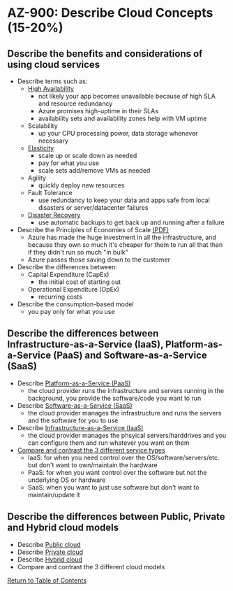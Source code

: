 # AZ-900: Describe Cloud Concepts (15-20%)

## Describe the benefits and considerations of using cloud services

* Describe terms such as:
    * [High Availability](https://docs.microsoft.com/en-us/azure/architecture/checklist/availability)
        - not likely your app becomes unavailable because of high SLA and resource redundancy
        - Azure promises high-uptime in their SLAs
        - availability sets and availability zones help with VM uptime
    * Scalability
        - up your CPU processing power, data storage whenever necessary
    * [Elasticity](https://azure.microsoft.com/en-ca/overview/what-is-elastic-computing/)
        - scale up or scale down as needed
        - pay for what you use
        - scale sets add/remove VMs as needed
    * Agility
        - quickly deploy new resources
    * Fault Tolerance
        - use redundancy to keep your data and apps safe from local disasters or server/datacenter failures
    * [Disaster Recovery](https://docs.microsoft.com/en-ca/azure/site-recovery/site-recovery-overview)
        - use automatic backups to get back up and running after a failure
* Describe the Principles of Economies of Scale [(PDF)](http://download.microsoft.com/download/6/e/4/6e4cb3d1-5004-4024-8d90-6c66c83c17aa/the_economics_of_the_cloud_white_paper.pdf)
    - Azure has made the huge investment in all the infrastructure, and because they own so much it's cheaper for them to run all that than if they didn't run so much "in bulk"
    - Azure passes those saving down to the customer
* Describe the differences between:
    * Capital Expenditure (CapEx)
        - the initial cost of starting out
    * Operational Expenditure (OpEx)
        - recurring costs
* Describe the consumption-based model
    - you pay only for what you use

## Describe the differences between Infrastructure-as-a-Service (IaaS), Platform-as-a-Service (PaaS) and Software-as-a-Service (SaaS)

* Describe [Platform-as-a-Service (PaaS)](https://azure.microsoft.com/en-ca/overview/what-is-paas/)
    - the cloud provider runs the infrastructure and servers running in the background, you provide the software/code you want to run
* Describe [Software-as-a-Service (SaaS)](https://azure.microsoft.com/en-ca/overview/what-is-saas/)
    - the cloud provider manages the infrastructure and runs the servers and the software for you to use
* Describe [Infrastructure-as-a-Service (IaaS)](https://azure.microsoft.com/en-ca/overview/what-is-iaas/)
    - the cloud provider manages the phsyical servers/harddrives and you can configure them and run whatever you want on them
* [Compare and contrast the 3 different service types](https://azure.microsoft.com/en-ca/overview/types-of-cloud-computing/)
    - IaaS: for when you need control over the OS/software/servers/etc. but don't want to own/maintain the hardware
    - PaaS: for when you want control over the software but not the underlying OS or hardware
    - SaaS: when you want to just use software but don't want to maintain/update it

## Describe the differences between Public, Private and Hybrid cloud models

* Describe [Public cloud](https://azure.microsoft.com/en-ca/overview/what-is-a-public-cloud/)
* Describe [Private cloud](https://azure.microsoft.com/en-ca/overview/what-is-a-private-cloud/)
* Describe [Hybrid cloud](https://azure.microsoft.com/en-ca/overview/what-is-hybrid-cloud-computing/)
* Compare and contrast the 3 different cloud models

[Return to Table of Contents](README.md)
